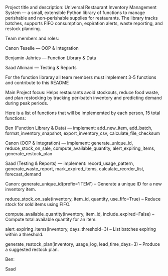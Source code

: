 Project title and description:
Universal Restaurant Inventory Management System — a small, extensible Python library of functions to manage perishable and non-perishable supplies for restaurants. The library tracks batches, supports FIFO consumption, expiration alerts, waste reporting, and restock planning.

Team members and roles:

Canon Teselle — OOP & Integration

Benjamin Jahries — Function Library & Data 

Saad Alkinani — Testing & Reports 

For the function libraray all team members must implement 3-5 functions and contribute to this README


Main Project focus: Helps restaurants avoid stockouts, reduce food waste, and plan restocking by tracking per-batch inventory and predicting demand during peak periods.


Here is a list of functions that will be implememted by each person, 15 total functions: 

Ben (Function Library & Data) — implement:
add_new_item, add_batch, format_inventory_snapshot, export_inventory_csv, calculate_file_checksum

Canon (OOP & Integration) — implement:
generate_unique_id, reduce_stock_on_sale, compute_available_quantity, alert_expiring_items, generate_restock_plan 

Saad (Testing & Reports) — implement:
record_usage_pattern, generate_waste_report, mark_expired_items, calculate_reorder_list, forecast_demand 


Canon:
generate_unique_id(prefix='ITEM') – Generate a unique ID for a new inventory item.

reduce_stock_on_sale(inventory, item_id, quantity, use_fifo=True) – Reduce stock for sold items using FIFO.

compute_available_quantity(inventory, item_id, include_expired=False) – Compute total available quantity for an item.

alert_expiring_items(inventory, days_threshold=3) – List batches expiring within a threshold.

generate_restock_plan(inventory, usage_log, lead_time_days=3) – Produce a suggested restock plan.



Ben:











Saad
